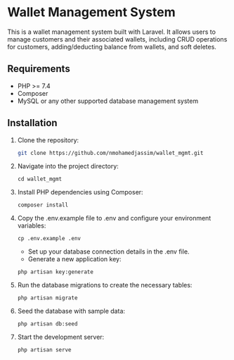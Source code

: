 # Wallet Management System

This is a wallet management system built with Laravel. It allows users to manage customers and their associated wallets, including CRUD operations for customers, adding/deducting balance from wallets, and soft deletes.

## Requirements

- PHP >= 7.4
- Composer
- MySQL or any other supported database management system

## Installation

1. Clone the repository:

   ```bash
   git clone https://github.com/nmohamedjassim/wallet_mgmt.git

2. Navigate into the project directory:

   ```
   cd wallet_mgmt
   ```

3. Install PHP dependencies using Composer:

   ```
   composer install
   ```

4. Copy the .env.example file to .env and configure your environment variables:

   ```
   cp .env.example .env
   ```
   - Set up your database connection details in the .env file.
   - Generate a new application key:
     
   ```
   php artisan key:generate
   ```

5. Run the database migrations to create the necessary tables:

   ```
   php artisan migrate
   ```
      
6. Seed the database with sample data:

   ```
   php artisan db:seed
   ```

7. Start the development server:

   ```
   php artisan serve
   ```
